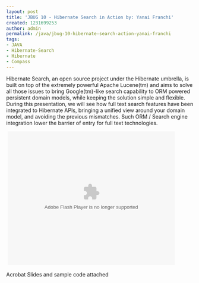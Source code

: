 ```yaml
---
layout: post
title: 'JBUG 10 - Hibernate Search in Action by: Yanai Franchi'
created: 1231699253
author: admin
permalink: /java/jbug-10-hibernate-search-action-yanai-franchi
tags:
- JAVA
- Hibernate-Search
- Hibernate
- Compass
---
```

<p>Hibernate Search, an open source project under the Hibernate umbrella, is built on top of the extremely powerful Apache Lucene(tm) and aims to solve all those issues to bring Google(tm)-like search capability to ORM powered persistent domain models, while keeping the solution simple and flexible. During this presentation, we will see how full text search features have been integrated to Hibernate APIs, bringing a unified view around your domain model, and avoiding the previous mismatches. Such ORM / Search engine integration lower the barrier of entry for full text technologies.</p>
<!--break-->
<p>&nbsp;<embed height="359" width="450" allowfullscreen="true" allowscriptaccess="always" type="application/x-shockwave-flash" src="http://blip.tv/play/grVL5bxrAA"></embed></p>
<p>Acrobat Slides and sample code attached</p>
